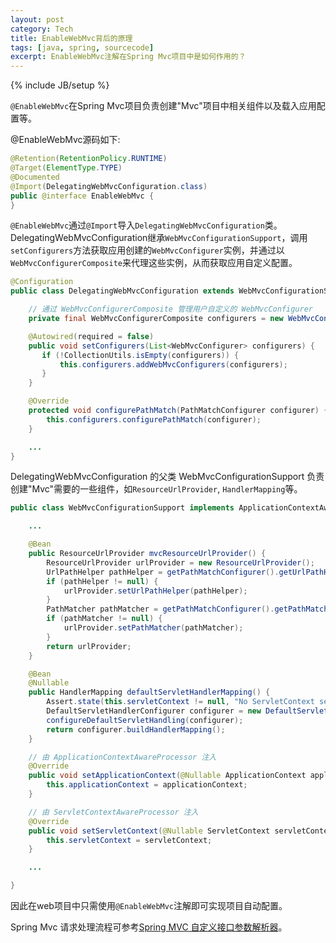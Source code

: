 ```yaml
---
layout: post
category: Tech
title: EnableWebMvc背后的原理
tags: [java, spring, sourcecode]
excerpt: EnableWebMvc注解在Spring Mvc项目中是如何作用的？
---
```


{% include JB/setup %}

`@EnableWebMvc`在Spring Mvc项目负责创建"Mvc"项目中相关组件以及载入应用配置等。

@EnableWebMvc源码如下:

```java
@Retention(RetentionPolicy.RUNTIME)
@Target(ElementType.TYPE)
@Documented
@Import(DelegatingWebMvcConfiguration.class)
public @interface EnableWebMvc {
}
```

`@EnableWebMvc`通过`@Import`导入`DelegatingWebMvcConfiguration`类。DelegatingWebMvcConfiguration继承`WebMvcConfigurationSupport`，调用`setConfigurers`方法获取应用创建的`WebMvcConfigurer`实例，并通过以`WebMvcConfigurerComposite`来代理这些实例，从而获取应用自定义配置。

```java
@Configuration
public class DelegatingWebMvcConfiguration extends WebMvcConfigurationSupport {

    // 通过 WebMvcConfigurerComposite 管理用户自定义的 WebMvcConfigurer
    private final WebMvcConfigurerComposite configurers = new WebMvcConfigurerComposite();

    @Autowired(required = false)
    public void setConfigurers(List<WebMvcConfigurer> configurers) {
       if (!CollectionUtils.isEmpty(configurers)) {
           this.configurers.addWebMvcConfigurers(configurers);
       }
    }

    @Override
    protected void configurePathMatch(PathMatchConfigurer configurer) {
    	this.configurers.configurePathMatch(configurer);
    }

    ...
}
```

DelegatingWebMvcConfiguration 的父类 WebMvcConfigurationSupport 负责创建"Mvc"需要的一些组件，如`ResourceUrlProvider`, `HandlerMapping`等。

```java
public class WebMvcConfigurationSupport implements ApplicationContextAware, ServletContextAware {

    ...

    @Bean
    public ResourceUrlProvider mvcResourceUrlProvider() {
    	ResourceUrlProvider urlProvider = new ResourceUrlProvider();
    	UrlPathHelper pathHelper = getPathMatchConfigurer().getUrlPathHelper();
    	if (pathHelper != null) {
    		urlProvider.setUrlPathHelper(pathHelper);
    	}
    	PathMatcher pathMatcher = getPathMatchConfigurer().getPathMatcher();
    	if (pathMatcher != null) {
    		urlProvider.setPathMatcher(pathMatcher);
    	}
    	return urlProvider;
    }

    @Bean
    @Nullable
    public HandlerMapping defaultServletHandlerMapping() {
    	Assert.state(this.servletContext != null, "No ServletContext set");
    	DefaultServletHandlerConfigurer configurer = new DefaultServletHandlerConfigurer(this.servletContext);
    	configureDefaultServletHandling(configurer);
    	return configurer.buildHandlerMapping();
    }

    // 由 ApplicationContextAwareProcessor 注入
    @Override
    public void setApplicationContext(@Nullable ApplicationContext applicationContext) {
    	this.applicationContext = applicationContext;
    }

    // 由 ServletContextAwareProcessor 注入
    @Override
    public void setServletContext(@Nullable ServletContext servletContext) {
        this.servletContext = servletContext;
    }

    ...

}
```

因此在web项目中只需使用`@EnableWebMvc`注解即可实现项目自动配置。

Spring Mvc 请求处理流程可参考[Spring MVC 自定义接口参数解析器](/tech/2017/12/19/spring-custom-param-resolve)。
